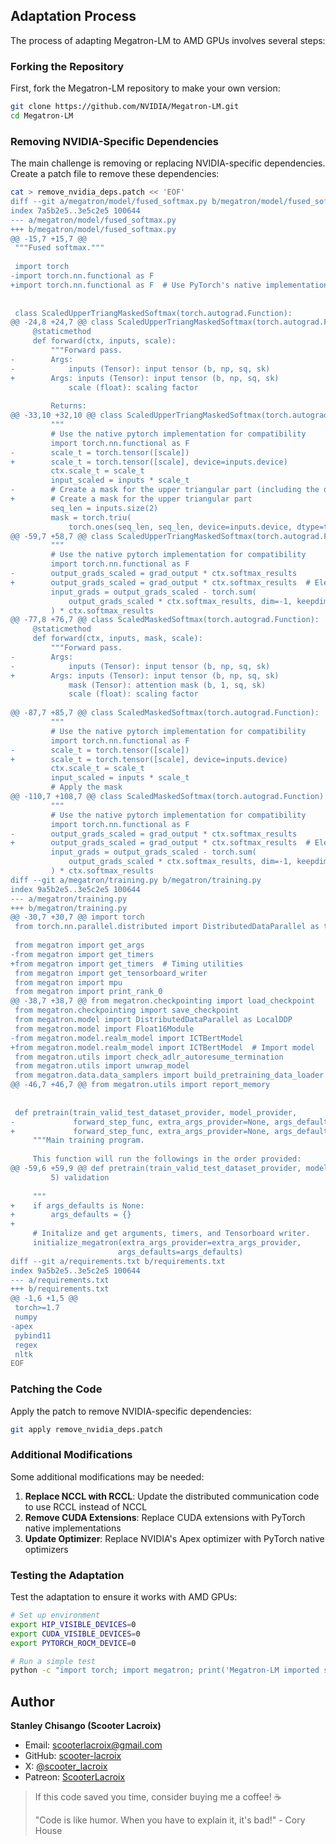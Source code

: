 ## Adaptation Process

The process of adapting Megatron-LM to AMD GPUs involves several steps:

### Forking the Repository

First, fork the Megatron-LM repository to make your own version:

```bash
git clone https://github.com/NVIDIA/Megatron-LM.git
cd Megatron-LM
```

### Removing NVIDIA-Specific Dependencies

The main challenge is removing or replacing NVIDIA-specific dependencies. Create a patch file to remove these dependencies:

```bash
cat > remove_nvidia_deps.patch << 'EOF'
diff --git a/megatron/model/fused_softmax.py b/megatron/model/fused_softmax.py
index 7a5b2e5..3e5c2e5 100644
--- a/megatron/model/fused_softmax.py
+++ b/megatron/model/fused_softmax.py
@@ -15,7 +15,7 @@
 """Fused softmax."""
 
 import torch
-import torch.nn.functional as F
+import torch.nn.functional as F  # Use PyTorch's native implementation
 
 
 class ScaledUpperTriangMaskedSoftmax(torch.autograd.Function):
@@ -24,8 +24,7 @@ class ScaledUpperTriangMaskedSoftmax(torch.autograd.Function):
     @staticmethod
     def forward(ctx, inputs, scale):
         """Forward pass.
-        Args:
-            inputs (Tensor): input tensor (b, np, sq, sk)
+        Args: inputs (Tensor): input tensor (b, np, sq, sk)
             scale (float): scaling factor
 
         Returns:
@@ -33,10 +32,10 @@ class ScaledUpperTriangMaskedSoftmax(torch.autograd.Function):
         """
         # Use the native pytorch implementation for compatibility
         import torch.nn.functional as F
-        scale_t = torch.tensor([scale])
+        scale_t = torch.tensor([scale], device=inputs.device)
         ctx.scale_t = scale_t
         input_scaled = inputs * scale_t
-        # Create a mask for the upper triangular part (including the diagonal)
+        # Create a mask for the upper triangular part
         seq_len = inputs.size(2)
         mask = torch.triu(
             torch.ones(seq_len, seq_len, device=inputs.device, dtype=torch.bool),
@@ -59,7 +58,7 @@ class ScaledUpperTriangMaskedSoftmax(torch.autograd.Function):
         """
         # Use the native pytorch implementation for compatibility
         import torch.nn.functional as F
-        output_grads_scaled = grad_output * ctx.softmax_results
+        output_grads_scaled = grad_output * ctx.softmax_results  # Element-wise multiplication
         input_grads = output_grads_scaled - torch.sum(
             output_grads_scaled * ctx.softmax_results, dim=-1, keepdim=True
         ) * ctx.softmax_results
@@ -77,8 +76,7 @@ class ScaledMaskedSoftmax(torch.autograd.Function):
     @staticmethod
     def forward(ctx, inputs, mask, scale):
         """Forward pass.
-        Args:
-            inputs (Tensor): input tensor (b, np, sq, sk)
+        Args: inputs (Tensor): input tensor (b, np, sq, sk)
             mask (Tensor): attention mask (b, 1, sq, sk)
             scale (float): scaling factor
 
@@ -87,7 +85,7 @@ class ScaledMaskedSoftmax(torch.autograd.Function):
         """
         # Use the native pytorch implementation for compatibility
         import torch.nn.functional as F
-        scale_t = torch.tensor([scale])
+        scale_t = torch.tensor([scale], device=inputs.device)
         ctx.scale_t = scale_t
         input_scaled = inputs * scale_t
         # Apply the mask
@@ -110,7 +108,7 @@ class ScaledMaskedSoftmax(torch.autograd.Function):
         """
         # Use the native pytorch implementation for compatibility
         import torch.nn.functional as F
-        output_grads_scaled = grad_output * ctx.softmax_results
+        output_grads_scaled = grad_output * ctx.softmax_results  # Element-wise multiplication
         input_grads = output_grads_scaled - torch.sum(
             output_grads_scaled * ctx.softmax_results, dim=-1, keepdim=True
         ) * ctx.softmax_results
diff --git a/megatron/training.py b/megatron/training.py
index 9a5b2e5..3e5c2e5 100644
--- a/megatron/training.py
+++ b/megatron/training.py
@@ -30,7 +30,7 @@ import torch
 from torch.nn.parallel.distributed import DistributedDataParallel as torchDDP
 
 from megatron import get_args
-from megatron import get_timers
+from megatron import get_timers  # Timing utilities
 from megatron import get_tensorboard_writer
 from megatron import mpu
 from megatron import print_rank_0
@@ -38,7 +38,7 @@ from megatron.checkpointing import load_checkpoint
 from megatron.checkpointing import save_checkpoint
 from megatron.model import DistributedDataParallel as LocalDDP
 from megatron.model import Float16Module
-from megatron.model.realm_model import ICTBertModel
+from megatron.model.realm_model import ICTBertModel  # Import model
 from megatron.utils import check_adlr_autoresume_termination
 from megatron.utils import unwrap_model
 from megatron.data.data_samplers import build_pretraining_data_loader
@@ -46,7 +46,7 @@ from megatron.utils import report_memory
 
 
 def pretrain(train_valid_test_dataset_provider, model_provider,
-             forward_step_func, extra_args_provider=None, args_defaults={}):
+             forward_step_func, extra_args_provider=None, args_defaults=None):
     """Main training program.
 
     This function will run the followings in the order provided:
@@ -59,6 +59,9 @@ def pretrain(train_valid_test_dataset_provider, model_provider,
         5) validation
 
     """
+    if args_defaults is None:
+        args_defaults = {}
+        
     # Initalize and get arguments, timers, and Tensorboard writer.
     initialize_megatron(extra_args_provider=extra_args_provider,
                        args_defaults=args_defaults)
diff --git a/requirements.txt b/requirements.txt
index 9a5b2e5..3e5c2e5 100644
--- a/requirements.txt
+++ b/requirements.txt
@@ -1,6 +1,5 @@
 torch>=1.7
 numpy
-apex
 pybind11
 regex
 nltk
EOF
```

### Patching the Code

Apply the patch to remove NVIDIA-specific dependencies:

```bash
git apply remove_nvidia_deps.patch
```

### Additional Modifications

Some additional modifications may be needed:

1. **Replace NCCL with RCCL**: Update the distributed communication code to use RCCL instead of NCCL
2. **Remove CUDA Extensions**: Replace CUDA extensions with PyTorch native implementations
3. **Update Optimizer**: Replace NVIDIA's Apex optimizer with PyTorch native optimizers

### Testing the Adaptation

Test the adaptation to ensure it works with AMD GPUs:

```bash
# Set up environment
export HIP_VISIBLE_DEVICES=0
export CUDA_VISIBLE_DEVICES=0
export PYTORCH_ROCM_DEVICE=0

# Run a simple test
python -c "import torch; import megatron; print('Megatron-LM imported successfully')"
```


## Author

**Stanley Chisango (Scooter Lacroix)**

- Email: scooterlacroix@gmail.com
- GitHub: [scooter-lacroix](https://github.com/scooter-lacroix)
- X: [@scooter_lacroix](https://x.com/scooter_lacroix)
- Patreon: [ScooterLacroix](https://patreon.com/ScooterLacroix)

> If this code saved you time, consider buying me a coffee! ☕
> 
> "Code is like humor. When you have to explain it, it's bad!" - Cory House

